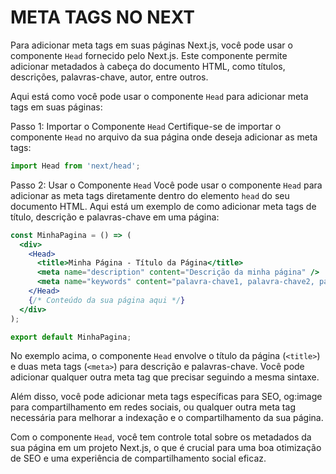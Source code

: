 # META TAGS NO NEXT
Para adicionar meta tags em suas páginas Next.js, você pode usar o componente `Head` fornecido pelo Next.js. Este componente permite adicionar metadados à cabeça do documento HTML, como títulos, descrições, palavras-chave, autor, entre outros.

Aqui está como você pode usar o componente `Head` para adicionar meta tags em suas páginas:

Passo 1: Importar o Componente `Head`
Certifique-se de importar o componente `Head` no arquivo da sua página onde deseja adicionar as meta tags:

```jsx
import Head from 'next/head';
```

Passo 2: Usar o Componente `Head`
Você pode usar o componente `Head` para adicionar as meta tags diretamente dentro do elemento `head` do seu documento HTML. Aqui está um exemplo de como adicionar meta tags de título, descrição e palavras-chave em uma página:

```jsx
const MinhaPagina = () => (
  <div>
    <Head>
      <title>Minha Página - Título da Página</title>
      <meta name="description" content="Descrição da minha página" />
      <meta name="keywords" content="palavra-chave1, palavra-chave2, palavra-chave3" />
    </Head>
    {/* Conteúdo da sua página aqui */}
  </div>
);

export default MinhaPagina;
```

No exemplo acima, o componente `Head` envolve o título da página (`<title>`) e duas meta tags (`<meta>`) para descrição e palavras-chave. Você pode adicionar qualquer outra meta tag que precisar seguindo a mesma sintaxe.

Além disso, você pode adicionar meta tags específicas para SEO, og:image para compartilhamento em redes sociais, ou qualquer outra meta tag necessária para melhorar a indexação e o compartilhamento da sua página.

Com o componente `Head`, você tem controle total sobre os metadados da sua página em um projeto Next.js, o que é crucial para uma boa otimização de SEO e uma experiência de compartilhamento social eficaz. 